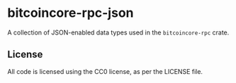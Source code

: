 # bitcoincore-rpc-json

A collection of JSON-enabled data types used in the `bitcoincore-rpc` crate.

## License

All code is licensed using the CC0 license, as per the LICENSE file.
